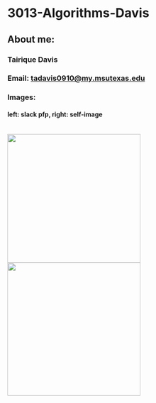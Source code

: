 # 3013-Algorithms-Davis

## About me:

### Tairique Davis
### Email: tadavis0910@my.msutexas.edu
### Images:
#### left: slack pfp, right: self-image
</br><img src="https://user-images.githubusercontent.com/108636715/213933685-0716066e-9792-4cc9-ba5e-1d0ae421d366.jpg" width="300" height="290" align="left" margin="5 auto"/> 
</br><img src="https://user-images.githubusercontent.com/108636715/213933760-37e4bf56-2711-4af4-a1f2-d92d6c760ab4.jpg" width="300" height="300" align="left" margin="0 auto"/> 

